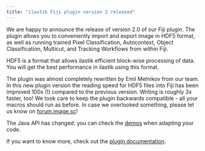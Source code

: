 ```yaml
---
title: "ilastik Fiji plugin version 2 released"
---
```


We are happy to announce the release of version 2.0 of our Fiji plugin.
The plugin allows you to conveniently import and export image in HDF5 format, as well as running trained Pixel Classification, Autocontext, Object Classification, Multicut, and Tracking Workflows from within Fiji.


HDF5 is a format that allows ilastik efficient block-wise processing of data.
You will get the best performance in ilastik using this format.

The plugin was almost completely rewritten by Emil Melnikov from our team.
In this new plugin version the reading speed for HDF5 files into Fiji has been improved 100x (!) compared to the previous version.
Writing is roughly 3x faster, too!
We took care to keep the plugin backwards compatible - all your macros should run as before.
In case we overlooked something, please let us know on [forum.image.sc](https://forum.image.sc/tag/ilastik)!

The Java API has changed: you can check the [demos](https://github.com/ilastik/ilastik4ij/tree/main/src/test/java/org/ilastik/ilastik4ij/demo) when adapting your code.

If you want to know more, check out the [plugin documentation](https://github.com/ilastik/ilastik4ij#ilastik-imagej-modules).
